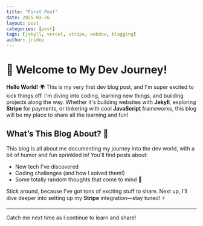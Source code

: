 ```yaml
---
title: "First Post"
date: 2025-03-26
layout: post
categories: [post]
tags: [jekyll, vercel, stripe, webdev, blogging]
author: jridev
---
```



# 🚀 Welcome to My Dev Journey!

**Hello World!** 🌍 This is my very first dev blog post, and I'm super excited to kick things off. I'm diving into coding, learning new things, and building projects along the way. Whether it's building websites with **Jekyll**, exploring **Stripe** for payments, or tinkering with cool **JavaScript** frameworks, this blog will be my place to share all the learning and fun!

## What’s This Blog About? 🤔

This blog is all about me documenting my journey into the dev world, with a bit of humor and fun sprinkled in! You'll find posts about:

- New tech I've discovered
- Coding challenges (and how I solved them!)
- Some totally random thoughts that come to mind 💭

Stick around, because I’ve got tons of exciting stuff to share. Next up, I’ll dive deeper into setting up my **Stripe** integration—stay tuned! ⚡️

---

Catch me next time as I continue to learn and share!

